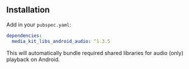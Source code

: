 ## Installation

Add in your `pubspec.yaml`:

```yaml
dependencies:
  media_kit_libs_android_audio: ^1.3.5
```

This will automatically bundle required shared libraries for audio (only) playback on Android.
